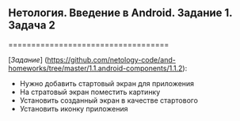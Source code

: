 ## Нетология. Введение в Android. Задание 1. Задача 2
===================================

[*Задание*] (https://github.com/netology-code/and-homeworks/tree/master/1.1.android-components/1.1.2):

- Нужно добавить стартовый экран для приложения
- На стратовый экран поместить картинку
- Установить созданный экран в качестве стартового
- Установить иконку приложения
